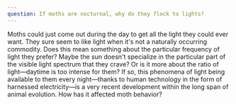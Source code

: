 ```yaml
---
question: If moths are nocturnal, why do they flock to lights?
---
```


Moths could just come out during the day to get all the light they could ever want. They sure seem to like light when it's not a naturally occurring commodity. Does this mean something about the particular frequency of light they prefer? Maybe the sun doesn't specialize in the particular part of the visible light spectrum that they crave? Or is it more about the ratio of light—daytime is too intense for them? If so, this phenomena of light being available to them every night—thanks to human technology in the form of harnessed electricity—is a very recent development within the long span of animal evolution. How has it affected moth behavior?
